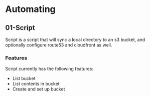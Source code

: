# Automating 


## 01-Script

Script is a script that will sync a local directory to an s3 bucket, and optionally configure route53 and cloudfront as well.

### Features 

Script currently has the following features:

- List bucket 
- List contents in bucket 
- Create and set up bucket 
